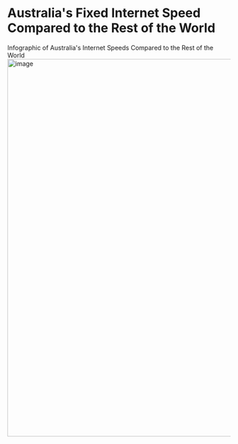 # Australia's Fixed Internet Speed Compared to the Rest of the World
Infographic of Australia's Internet Speeds Compared to the Rest of the World
<img width="853" alt="image" src="https://user-images.githubusercontent.com/109650950/188130626-b8663749-93e4-40fb-8d30-95ea2ce7c3ff.png">
